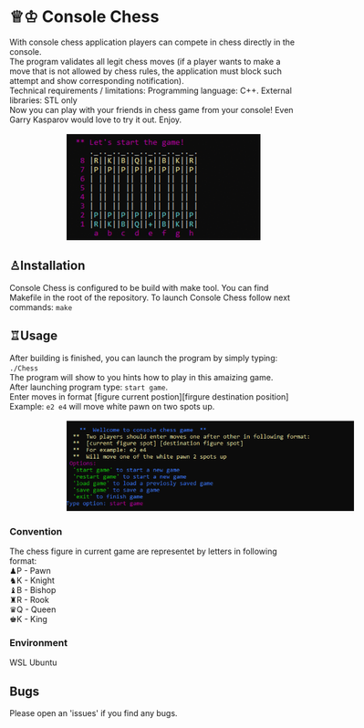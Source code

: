 # ♕♔ Console Chess

With console chess application players can compete in chess directly in the console.
<br>
The program validates all legit chess moves (if a player wants to make a move that is not allowed by
chess rules, the application must block such attempt and show corresponding notification).<br>
Technical requirements / limitations: Programming language: C++. External libraries: STL only
<br>
Now you can play with your friends in chess game from your console! Even Garry Kasparov would love to try it out. Enjoy.<br>
<br><img alt="portfolio_view" src="https://github.com/OlejnikKristina/Filler-Visualization/blob/master/img/chess_giff.gif" style ="margin-left: 100px;">
## ♙Installation
Console Chess is configured to be build with make tool. You can find Makefile in the root of the repository. To launch Console Chess follow next commands:
`make`<br>

## ♖Usage
After building is finished, you can launch the program by simply typing: `./Chess` <br>
The program will show to you hints how to play in this amaizing game. <br>
After launching program type: `start game`. <br>
Enter moves in format [figure current postion][firgure destination position] <br>
Example: `e2 e4` will move white pawn on two spots up. <br>
<br><img width="600" alt="portfolio_view" src="https://github.com/OlejnikKristina/Filler-Visualization/blob/master/img/Chess1.bmp" style ="margin-left: 100px;"><br>

### Convention
The chess figure in current game are representet by letters in following format: <br>
♟P - Pawn <br>
♞K - Knight <br>
♝B - Bishop <br>
♜R - Rook <br>
♛Q - Queen <br>
♚K - King<br>

### Environment
WSL Ubuntu

## Bugs
Please open an 'issues' if you find any bugs.
